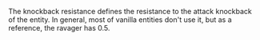 The knockback resistance defines the resistance to the attack knockback of the entity.
In general, most of vanilla entities don't use it, but as a reference, the ravager has 0.5.
